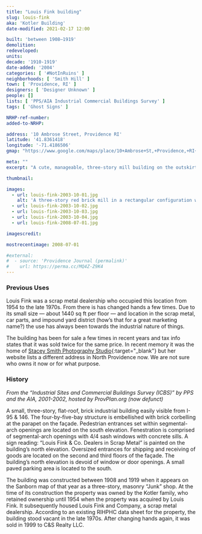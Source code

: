 ```yaml
---
title: "Louis Fink building"
slug: louis-fink
aka: 'Kotler Building'
date-modified: 2021-02-17 12:00

built: 'between 1908–1919'
demolition: 
redeveloped: 
units:
decade: '1910-1919'
date-added: '2004'
categories: [ '#NotInRuins' ]
neighborhoods: [ 'Smith Hill' ]
town: [ 'Providence, RI' ]
designers: [ 'Designer Unknown' ]
people: []
lists: [ 'PPS/AIA Industrial Commercial Buildings Survey' ]
tags: [ 'Ghost Signs' ]

NRHP-ref-number:
added-to-NRHP:

address: '10 Ambrose Street, Providence RI'
latitude: '41.8361418'
longitude: '-71.4186506'
gmap: "https://www.google.com/maps/place/10+Ambrose+St,+Providence,+RI+02908/@41.8361418,-71.4186506,17z/data=!3m1!4b1!4m5!3m4!1s0x89e4451ceaf0822f:0x461bd49ba86ea2cd!8m2!3d41.8361418!4d-71.4164619"

meta: ""
excerpt: "A cute, manageable, three-story mill building on the outskirts of Smith Hill surrounded by car yards"

thumbnail:

images:
  - url: louis-fink-2003-10-01.jpg
    alt: 'A three-story red brick mill in a rectangular configuration with brick corbelling and simple details. Replacement windows are square but set into arch openings. The building is on the edge of town, surrounded by car lots, with a view of the highway.'
  - url: louis-fink-2003-10-02.jpg
  - url: louis-fink-2003-10-03.jpg
  - url: louis-fink-2003-10-04.jpg
  - url: louis-fink-2008-07-01.jpg

imagescredit: 

mostrecentimage: 2008-07-01

#external:
#  - source: 'Providence Journal (permalink)'
#    url: https://perma.cc/MQ4Z-Z9K4
---
```


### Previous Uses

Louis Fink was a scrap metal dealership who occupied this location from 1954 to the late 1970s. From there is has changed hands a few times. Due to its small size — about 1440 sq ft per floor — and location in the scrap metal, car parts, and impound yard district (how’s that for a great marketing name?) the use has always been towards the industrial nature of things. 

The building has been for sale a few times in recent years and tax info states that it was sold twice for the same price. In recent memory it was the home of [Stacey Smith Photography Studio](//www.stacysmithstudios.com){:target="_blank"} but her website lists a different address in North Providence now. We are not sure who owns it now or for what purpose. 


### History

_From the “Industrial Sites and Commercial Buildings Survey (ICBS)” by PPS and the AIA, 2001-2002, hosted by ProvPlan.org (now defunct)_

A small, three-story, flat-roof, brick industrial building easily visible from I-95 & 146. The four-by-five-bay structure is embellished with brick corbelling at the parapet on the façade. Pedestrian entrances set within segmental-arch openings are located on the south elevation. Fenestration is comprised of segmental-arch openings with 4/4 sash windows with concrete sills. A sign reading: “Louis Fink & Co. Dealers in Scrap Metal” is painted on the building’s north elevation. Oversized entrances for shipping and receiving of goods are located on the second and third floors of the façade. The building’s north elevation is devoid of window or door openings. A small paved parking area is located to the south.

The building was constructed between 1908 and 1919 when it appears on the Sanborn map of that year as a three-story, masonry “Junk” shop. At the time of its construction the property was owned by the Kotler family, who retained ownership until 1954 when the property was acquired by Louis Fink. It subsequently housed Louis Fink and Company, a scrap metal dealership. According to an existing RIHPHC data sheet for the property, the building stood vacant in the late 1970s. After changing hands again, it was sold in 1999 to C&S Realty LLC.
